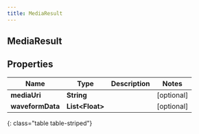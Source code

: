 ```yaml
---
title: MediaResult
---
```

## MediaResult


## Properties

| Name | Type | Description | Notes |
| ------------ | ------------- | ------------- | ------------- |
| **mediaUri** | <!----><!---->**String**<!----> |  |  [optional] |
| **waveformData** | <!----><!---->**List&lt;Float&gt;**<!----> |  |  [optional] |
{: class="table table-striped"}



